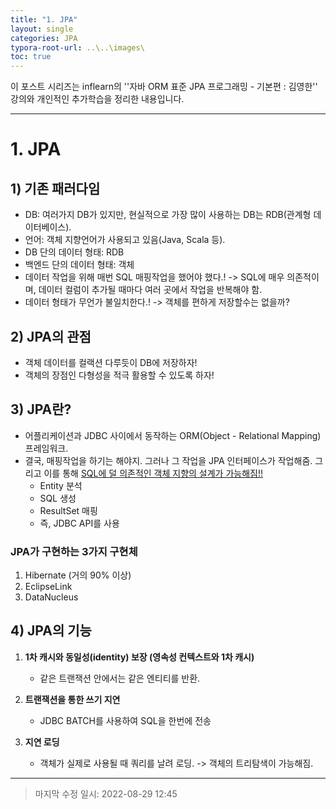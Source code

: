 ```yaml
---
title: "1. JPA"
layout: single
categories: JPA
typora-root-url: ..\..\images\
toc: true
---
```


이 포스트 시리즈는 inflearn의 ''자바 ORM 표준 JPA 프로그래밍 - 기본편 : 김영한'' 강의와 개인적인 추가학습을 정리한 내용입니다.

------



# 1.  JPA



## 1) 기존 패러다임

- DB: 여러가지 DB가 있지만, 현실적으로 가장 많이 사용하는 DB는 RDB(관계형 데이터베이스). 
- 언어: 객체 지향언어가 사용되고 있음(Java, Scala 등).
- DB 단의 데이터 형태: RDB 
- 백엔드 단의 데이터 형태: 객체
- 데이터 작업을 위해 매번 SQL 매핑작업을 했어야 했다.! -> SQL에 매우 의존적이며, 데이터 컬럼이 추가될 때마다 여러 곳에서 작업을 반복해야 함.
- 데이터 형태가 무언가 불일치한다.! -> 객체를 편하게 저장할수는 없을까?



## 2) JPA의 관점

- 객체 데이터를 컬랙션 다루듯이 DB에 저장하자!
- 객체의 장점인 다형성을 적극 활용할 수 있도록 하자!



## 3) JPA란?

- 어플리케이션과 JDBC 사이에서 동작하는 ORM(Object - Relational Mapping) 프레임워크.
- 결국, 매핑작업을 하기는 해야지. 그러나 그 작업을 JPA 인터페이스가 작업해줌. 그리고 이를 통해 <u>SQL에 덜 의존적인 객체 지향의 설계가 가능해짐!!</u>
  - Entity 분석
  - SQL 생성
  - ResultSet 매핑
  - 즉, JDBC API를 사용

### JPA가 구현하는 3가지 구현체

1) Hibernate (거의 90% 이상)
2) EclipseLink
3) DataNucleus



## 4) JPA의 기능

1. **1차 캐시와 동일성(identity) 보장 (영속성 컨텍스트와 1차 캐시)**
   - 같은 트랜잭션 안에서는 같은 엔티티를 반환. 

2. **트랜잭션을 통한 쓰기 지연**
   - JDBC BATCH를 사용하여 SQL을 한번에 전송

3. **지연 로딩**
   - 객체가 실제로 사용될 때 쿼리를 날려 로딩. -> 객체의 트리탐색이 가능해짐.

------

> 마지막 수정 일시: 2022-08-29 12:45